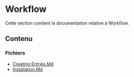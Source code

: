 # Workflow

Cette section contient la documentation relative à Workflow.

## Contenu


### Fichiers

- [Creating Entries.Md](./creating_entries.md.txt)
- [Installation.Md](./installation.md.txt)
